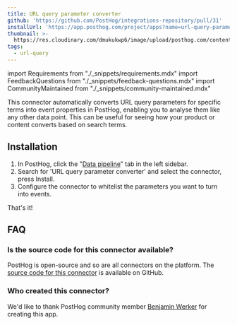 ```yaml
---
title: URL query parameter converter
github: 'https://github.com/PostHog/integrations-repository/pull/31'
installUrl: 'https://app.posthog.com/project/apps?name=url-query-parameter-converter'
thumbnail: >-
  https://res.cloudinary.com/dmukukwp6/image/upload/posthog.com/contents/cdp/thumbnails/url-query.png
tags:
  - url-query
---
```


import Requirements from "./_snippets/requirements.mdx"
import FeedbackQuestions from "./_snippets/feedback-questions.mdx"
import CommunityMaintained from "./_snippets/community-maintained.mdx"

This connector automatically converts URL query parameters for specific terms into event properties in PostHog, enabling you to analyse them like any other data point. This can be useful for seeing how your product or content converts based on search terms. 

<Requirements />

## Installation

1. In PostHog, click the "[Data pipeline](https://us.posthog.com/apps)" tab in the left sidebar.
2. Search for 'URL query parameter converter' and select the connector, press Install.
3. Configure the connector to whitelist the parameters you want to turn into events.

That's it!

## FAQ

### Is the source code for this connector available?

PostHog is open-source and so are all connectors on the platform. The [source code for this connector](https://github.com/PostHog/posthog-app-url-parameters-to-event-properties) is available on GitHub.

### Who created this connector?

We'd like to thank PostHog community member [Benjamin Werker](https://github.com/everald) for creating this app.

<CommunityMaintained />

<FeedbackQuestions />

